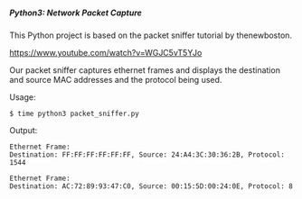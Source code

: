 ##### Python3: Network Packet Capture

This Python project is based on the packet sniffer tutorial by thenewboston.

https://www.youtube.com/watch?v=WGJC5vT5YJo

Our packet sniffer captures ethernet frames and displays the destination and source MAC addresses and the protocol being used.

Usage:

```
$ time python3 packet_sniffer.py
```

Output:

```
Ethernet Frame: 
Destination: FF:FF:FF:FF:FF:FF, Source: 24:A4:3C:30:36:2B, Protocol: 1544

Ethernet Frame: 
Destination: AC:72:89:93:47:C0, Source: 00:15:5D:00:24:0E, Protocol: 8

```


